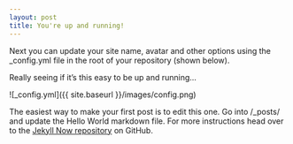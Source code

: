 ```yaml
---
layout: post
title: You're up and running!
---
```


Next you can update your site name, avatar and other options using the \_config.yml file in the root of your repository (shown below).

Really seeing if it’s this easy to be up and running...

![\_config.yml]({{ site.baseurl }}/images/config.png)

The easiest way to make your first post is to edit this one. Go into /\_posts/ and update the Hello World markdown file. For more instructions head over to the [Jekyll Now repository][1] on GitHub.

[1]:	https://github.com/barryclark/jekyll-now